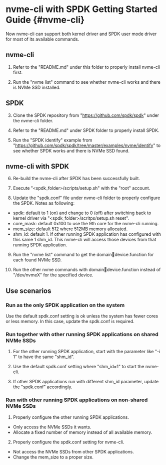 # nvme-cli with SPDK Getting Started Guide {#nvme-cli}

Now nvme-cli can support both kernel driver and SPDK user mode driver for most of its available
commands.

## nvme-cli

1. Refer to the "README.md" under this folder to properly install nvme-cli first.

2. Run the "nvme list" command to see whether nvme-cli works and there is NVMe SSD installed.

## SPDK

3. Clone the SPDK repository from "https://github.com/spdk/spdk" under the nvme-cli folder.

4. Refer to the "README.md" under SPDK folder to properly install SPDK.

5. Run the "SPDK identify" example from  "https://github.com/spdk/spdk/tree/master/examples/nvme/identify"
to see whether SPDK works and there is NVMe SSD found.

## nvme-cli with SPDK

6. Re-build the nvme-cli after SPDK has been successfully built.

7. Execute "<spdk_folder>/scripts/setup.sh" with the "root" account.

8. Update the "spdk.conf" file under nvme-cli folder to properly configure the SPDK. Notes as following:
* spdk: default to 1 (on) and change to 0 (off) after switching back to kernel driver via
"<spdk_folder>/scritps/setup.sh reset".
* core_mask: default 0x100 to use the 9th core for the nvme-cli running.
* mem_size: default 512 where 512MB memory allocated.
* shm_id: default 1. If other running SPDK application has configured with this same 1 shm_id. This nvme-cli
will access those devices from that running SPDK application.

9. Run the "nvme list" command to get the domain:bus:device.function for each found NVMe SSD.

10. Run the other nvme commands with domain:bus:device.function instead of "/dev/nvmeX" for the specified device.

## Use scenarios

### Run as the only SPDK application on the system
Use the default spdk.conf setting is ok unless the system has fewer cores or less memory. In this case,
update the spdk.conf is required.

### Run together with other running SPDK applications on shared NVMe SSDs
1. For the other running SPDK application, start with the parameter like "-i 1" to have the same "shm_id".

2. Use the default spdk.conf setting where "shm_id=1" to start the nvme-cli.

3. If other SPDK applications run with different shm_id parameter, update the "spdk.conf" accordingly.

### Run with other running SPDK applications on non-shared NVMe SSDs
1. Properly configure the other running SPDK applications.
* Only access the NVMe SSDs it wants.
* Allocate a fixed number of memory instead of all available memory.

2. Properly configure the spdk.conf setting for nvme-cli.
* Not access the NVMe SSDs from other SPDK applications.
* Change the mem_size to a proper size.
